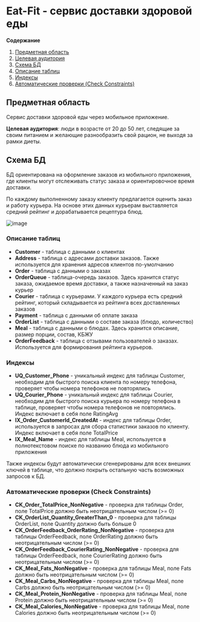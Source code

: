 # Eat-Fit - сервис доставки здоровой еды

**Содержание**
1. [Предметная область](#предметная-область)
2. [Целевая аудитория](#целевая-аудитория)
3. [Схема БД](#схема-бд)
  1. [Описание таблиц](#описание-таблиц)
  2. [Индексы](#индексы)
  3. [Aвтоматические проверки (Check Constraints)](#автоматические-проверки-check-constraints)


## Предметная область
Сервис доставки здоровой еды через мобильное приложение.

**Целевая аудитория**: люди в возрасте от 20 до 50 лет, следящие за своим питанием и желающие разнообразить свой рацион, не выходя за рамки диеты.

## Схема БД

БД ориентирована на оформление заказов из мобильного приложения, где клиенты могут отслеживать статус заказа и ориентировочное время доставки.

По каждому выполненному заказу клиенту предлагается оценить заказ и работу курьера.
На основе этих данных курьерам выставляется средний рейтинг и дорабатывается рецептура блюд.

![image](https://user-images.githubusercontent.com/19695435/144702758-d5e8f298-6603-4e2b-9fa7-0dac8e1ac948.png)


### Описание таблиц

- **Customer** - таблица с данными о клиентах
- **Address** - таблица с адресами доставки заказов. Также используется для хранения адресов клиентов по-умолчанию
- **Order** - таблица с данными о заказах
- **OrderQueue** - таблица-очередь заказов. Здесь хранится статус заказа, ожидаемое время доставки, а также назначенный на заказ курьер
- **Courier** - таблица с курьерами. У каждого курьера есть средний рейтинг, который складывается из рейтинга всех доставленных заказов
- **Payment** - таблица с данными об оплате заказа
- **OrderList** - таблица с данными о составе заказа (блюдо, количество)
- **Meal** - таблица с данными о блюдах. Здесь хранится описание, размер порции, состав, КБЖУ
- **OrderFeedback** - таблица с отзывами пользователей о заказах. Используется для формирования рейтинга курьеров.

### Индексы

- **UQ_Customer_Phone** - уникальный индекс для таблицы Customer, необходим для быстрого поиска клиента по номеру телефона, проверяет чтобы номера телефонов не повторялись
- **UQ_Courier_Phone** - уникальный индекс для таблицы Courier, необходим для быстрого поиска курьера по номеру телефона в таблице, проверяет чтобы номера телефонов не повторялись. Индекс включает в себя поле RatingAvg
- **IX_Order_CustomerId_CreatedAt** - индекс для таблицы Order, используется в запросах для сбора статистики заказов по клиенту. Индекс включает в себя поле TotalPrice
- **IX_Meal_Name** - индекс для таблицы Meal, используется в полнотекстовом поиске по названию блюда из мобильного приложения

Также индексы будут автоматически сгенерированы для всех внешних ключей в таблице, что должно покрыть остальную часть возможных запросов к БД.

### Автоматические проверки (Check Constraints)

- **CK_Order_TotalPrice_NonNegative** - проверка для таблицы Order, поле TotalPrice должно быть неотрицательным числом (>= 0)
- **CK_OrderList_Quantity_GreaterThan_0** - проверка для таблицы OrderList, поле Quantity должно быть больше 0
- **CK_OrderFeedback_OrderRating_NonNegative** - проверка для таблицы OrderFeedback, поле OrderRating должно быть неотрицательным числом (>= 0)
- **CK_OrderFeedback_CourierRating_NonNegative** - проверка для таблицы OrderFeedback, поле CourierRating должно быть неотрицательным числом (>= 0)
- **CK_Meal_Fats_NonNegative** - проверка для таблицы Meal, поле Fats должно быть неотрицательным числом (>= 0)
- **CK_Meal_Carbs_NonNegative** - проверка для таблицы Meal, поле Carbs должно быть неотрицательным числом (>= 0)
- **CK_Meal_Protein_NonNegative** - проверка для таблицы Meal, поле Protein должно быть неотрицательным числом (>= 0)
- **CK_Meal_Calories_NonNegative** - проверка для таблицы Meal, поле Calories должно быть неотрицательным числом (>= 0)
